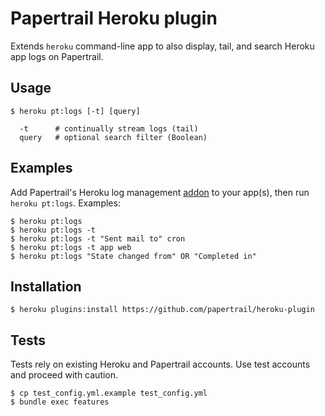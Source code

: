 # Papertrail Heroku plugin

Extends `heroku` command-line app to also display, tail, and search Heroku 
app logs on Papertrail.


## Usage 

    $ heroku pt:logs [-t] [query]

      -t      # continually stream logs (tail)
      query   # optional search filter (Boolean)


## Examples

Add Papertrail's Heroku log management [addon](https://addons.heroku.com/papertrail) to your
app(s), then run `heroku pt:logs`. Examples:

    $ heroku pt:logs 
    $ heroku pt:logs -t
    $ heroku pt:logs -t "Sent mail to" cron
    $ heroku pt:logs -t app web
    $ heroku pt:logs "State changed from" OR "Completed in"


## Installation

    $ heroku plugins:install https://github.com/papertrail/heroku-plugin


## Tests

Tests rely on existing Heroku and Papertrail accounts. Use test accounts and 
proceed with caution.

    $ cp test_config.yml.example test_config.yml
    $ bundle exec features